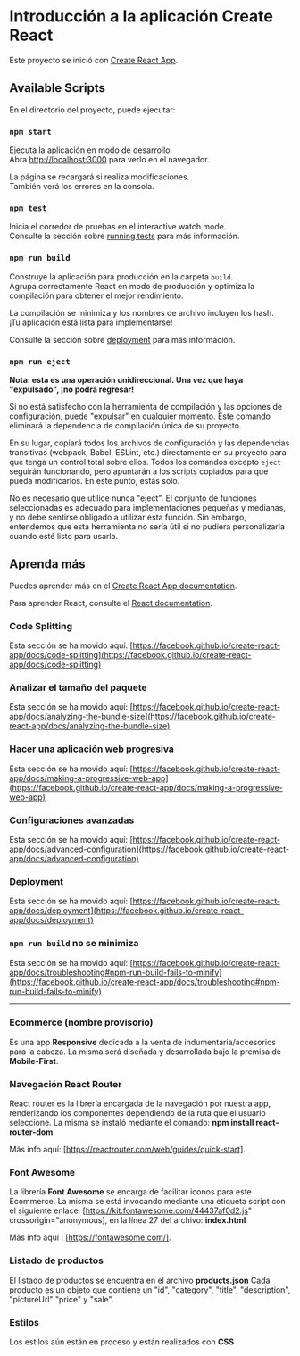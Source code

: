 # Introducción a la aplicación Create React

Este proyecto se inició con [Create React App](https://github.com/facebook/create-react-app).

## Available Scripts

En el directorio del proyecto, puede ejecutar:

### `npm start`

Ejecuta la aplicación en modo de desarrollo.\
Abra [http://localhost:3000](http://localhost:3000) para verlo en el navegador.

La página se recargará si realiza modificaciones. \
También verá los errores en la consola.

### `npm test`

Inicia el corredor de pruebas en el interactive watch mode.\
Consulte la sección sobre [running tests](https://facebook.github.io/create-react-app/docs/running-tests) para más información.

### `npm run build`

Construye la aplicación para producción en la carpeta `build`. \
Agrupa correctamente React en modo de producción y optimiza la compilación para obtener el mejor rendimiento.

La compilación se minimiza y los nombres de archivo incluyen los hash. \
¡Tu aplicación está lista para implementarse!

Consulte la sección sobre
 [deployment](https://facebook.github.io/create-react-app/docs/deployment) para más información.

### `npm run eject`

**Nota: esta es una operación unidireccional. Una vez que haya "expulsado", ¡no podrá regresar!**

Si no está satisfecho con la herramienta de compilación y las opciones de configuración, puede "expulsar" en cualquier momento. Este comando eliminará la dependencia de compilación única de su proyecto.

En su lugar, copiará todos los archivos de configuración y las dependencias transitivas (webpack, Babel, ESLint, etc.) directamente en su proyecto para que tenga un control total sobre ellos. Todos los comandos excepto `eject` seguirán funcionando, pero apuntarán a los scripts copiados para que pueda modificarlos. En este punto, estás solo.

No es necesario que utilice nunca "eject". El conjunto de funciones seleccionadas es adecuado para implementaciones pequeñas y medianas, y no debe sentirse obligado a utilizar esta función. Sin embargo, entendemos que esta herramienta no sería útil si no pudiera personalizarla cuando esté listo para usarla.

## Aprenda más 

Puedes aprender más en el [Create React App documentation](https://facebook.github.io/create-react-app/docs/getting-started).

Para aprender React, consulte el [React documentation](https://reactjs.org/).

### Code Splitting

Esta sección se ha movido aquí: [https://facebook.github.io/create-react-app/docs/code-splitting](https://facebook.github.io/create-react-app/docs/code-splitting)

### Analizar el tamaño del paquete


Esta sección se ha movido aquí: [https://facebook.github.io/create-react-app/docs/analyzing-the-bundle-size](https://facebook.github.io/create-react-app/docs/analyzing-the-bundle-size)

### Hacer una aplicación web progresiva

Esta sección se ha movido aquí: [https://facebook.github.io/create-react-app/docs/making-a-progressive-web-app](https://facebook.github.io/create-react-app/docs/making-a-progressive-web-app)

### Configuraciones avanzadas

Esta sección se ha movido aquí: [https://facebook.github.io/create-react-app/docs/advanced-configuration](https://facebook.github.io/create-react-app/docs/advanced-configuration)

### Deployment

Esta sección se ha movido aquí: [https://facebook.github.io/create-react-app/docs/deployment](https://facebook.github.io/create-react-app/docs/deployment)

### `npm run build` no se minimiza

Esta sección se ha movido aquí: [https://facebook.github.io/create-react-app/docs/troubleshooting#npm-run-build-fails-to-minify](https://facebook.github.io/create-react-app/docs/troubleshooting#npm-run-build-fails-to-minify)

************************************************************************

### Ecommerce (nombre provisorio) 
Es una app **Responsive** dedicada a la venta de indumentaria/accesorios para la cabeza. La misma será diseñada y desarrollada bajo la premisa de **Mobile-First**.

### Navegación React Router
React router es la librería encargada de la navegación por nuestra app, renderizando los componentes dependiendo de la ruta que el usuario seleccione. La misma se instaló mediante el comando: **npm install react-router-dom** 

Más info aquí: [https://reactrouter.com/web/guides/quick-start].

### Font Awesome
La librería **Font Awesome**  se encarga de facilitar iconos para este Ecommerce. La misma se está invocando mediante una etiqueta script con el siguiente enlace: [https://kit.fontawesome.com/44437af0d2.js" crossorigin="anonymous], en la línea 27 del archivo: **index.html**

Más info aquí : [https://fontawesome.com/].

### Listado de productos
El listado de productos se encuentra en el archivo **products.json**
Cada producto es un objeto que contiene un "id", "category", "title", "description", "pictureUrl" "price" y "sale".

### Estilos
Los estilos aún están en proceso y están realizados con **CSS** 
